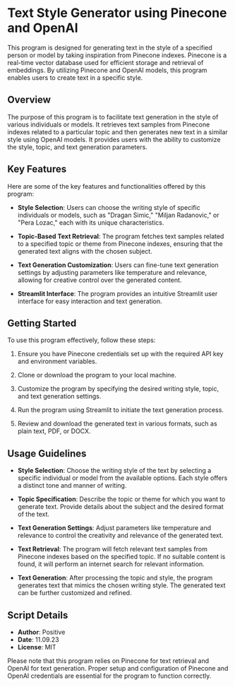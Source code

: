 # Text Style Generator using Pinecone and OpenAI

This program is designed for generating text in the style of a specified person or model by taking inspiration from Pinecone indexes. Pinecone is a real-time vector database used for efficient storage and retrieval of embeddings. By utilizing Pinecone and OpenAI models, this program enables users to create text in a specific style.

## Overview

The purpose of this program is to facilitate text generation in the style of various individuals or models. It retrieves text samples from Pinecone indexes related to a particular topic and then generates new text in a similar style using OpenAI models. It provides users with the ability to customize the style, topic, and text generation parameters.

## Key Features

Here are some of the key features and functionalities offered by this program:

- **Style Selection**: Users can choose the writing style of specific individuals or models, such as "Dragan Simic," "Miljan Radanovic," or "Pera Lozac," each with its unique characteristics.

- **Topic-Based Text Retrieval**: The program fetches text samples related to a specified topic or theme from Pinecone indexes, ensuring that the generated text aligns with the chosen subject.

- **Text Generation Customization**: Users can fine-tune text generation settings by adjusting parameters like temperature and relevance, allowing for creative control over the generated content.

- **Streamlit Interface**: The program provides an intuitive Streamlit user interface for easy interaction and text generation.

## Getting Started

To use this program effectively, follow these steps:

1. Ensure you have Pinecone credentials set up with the required API key and environment variables.

2. Clone or download the program to your local machine.

3. Customize the program by specifying the desired writing style, topic, and text generation settings.

4. Run the program using Streamlit to initiate the text generation process.

5. Review and download the generated text in various formats, such as plain text, PDF, or DOCX.

## Usage Guidelines

- **Style Selection**: Choose the writing style of the text by selecting a specific individual or model from the available options. Each style offers a distinct tone and manner of writing.

- **Topic Specification**: Describe the topic or theme for which you want to generate text. Provide details about the subject and the desired format of the text.

- **Text Generation Settings**: Adjust parameters like temperature and relevance to control the creativity and relevance of the generated text.

- **Text Retrieval**: The program will fetch relevant text samples from Pinecone indexes based on the specified topic. If no suitable content is found, it will perform an internet search for relevant information.

- **Text Generation**: After processing the topic and style, the program generates text that mimics the chosen writing style. The generated text can be further customized and refined.

## Script Details

- **Author**: Positive
- **Date**: 11.09.23
- **License**: MIT

Please note that this program relies on Pinecone for text retrieval and OpenAI for text generation. Proper setup and configuration of Pinecone and OpenAI credentials are essential for the program to function correctly.
